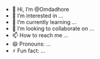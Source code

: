 - 👋 Hi, I’m @Omdadhore
- 👀 I’m interested in ...
- 🌱 I’m currently learning ...
- 💞️ I’m looking to collaborate on ...
- 📫 How to reach me ...
- 😄 Pronouns: ...
- ⚡ Fun fact: ...

<!---
Omdadhore/Omdadhore is a ✨ special ✨ repository because its `README.md` (this file) appears on your GitHub profile.
You can click the Preview link to take a look at your changes.
--->
